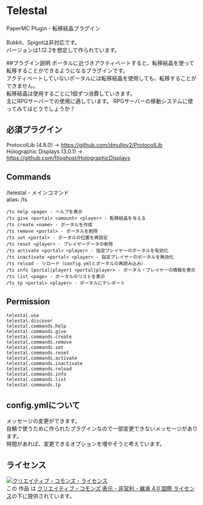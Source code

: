 # Telestal
PaperMC Plugin - 転移結晶プラグイン<br>
<br>
Bukkit、Spigotは非対応です。<br>
バージョンは1.12.2を想定して作られています。

##プラグイン説明
ポータルに近づきアクティベートすると、転移結晶を使って転移することができるようになるプラグインです。<br>
アクティベートしていないポータルには転移結晶を使用しても、転移することができません。<br>
転移結晶は使用するごとに1個ずつ消費していきます。<br>
主にRPGサーバーでの使用に適しています。
RPGサーバーの移動システムに使ってみてはどうでしょうか？

## 必須プラグイン
ProtocolLib (4.8.0) -> https://github.com/dmulloy2/ProtocolLib<br>
Holographic Displays (3.0.1) -> https://github.com/filoghost/HolographicDisplays

## Commands
/telestal - メインコマンド<br>
  alias: /ts<br>
```
/ts help <page> - ヘルプを表示
/ts give <portal> <amount> <player> - 転移結晶を与える
/ts create <name> - ポータルを作成
/ts remove <portal> - ポータルを削除
/ts set <portal> - ポータルの位置を再設定
/ts reset <player> - プレイヤーデータの削除
/ts activate <portal> <player> - 指定プレイヤーのポータルを有効化
/ts inactivate <portal> <player> - 指定プレイヤーのポータルを無効化
/ts reload - リロード（config.ymlとポータルの再読み込み）
/ts info [portal|player] <portal|player> - ポータル・プレイヤーの情報を表示
/ts list <page> - ポータルのリストを表示
/ts tp <portal> <player> - ポータルにテレポート
```

## Permission
```
telestal.use
telestal.discover
telestal.commands.help
telestal.commands.give
telestal.commands.create
telestal.commands.remove
telestal.commands.set
telestal.commands.reset
telestal.commands.activate
telestal.commands.inactivate
telestal.commands.reload
telestal.commands.info
telestal.commands.list
telestal.commands.tp
```

## config.ymlについて
メッセージの変更ができます。<br>
自鯖で使うために作られたプラグインなので一部変更できないメッセージがあります。<br>
時間があれば、変更できるオプションを増やそうと考えています。<br>
  
## ライセンス
<a rel="license" href="http://creativecommons.org/licenses/by-nc-sa/4.0/"><img alt="クリエイティブ・コモンズ・ライセンス" style="border-width:0" src="https://i.creativecommons.org/l/by-nc-sa/4.0/88x31.png" /></a><br />この 作品 は <a rel="license" href="http://creativecommons.org/licenses/by-nc-sa/4.0/">クリエイティブ・コモンズ 表示 - 非営利 - 継承 4.0 国際 ライセンス</a>の下に提供されています。
